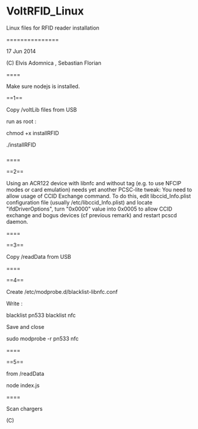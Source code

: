 VoltRFID_Linux
==============

Linux files for RFID reader installation

===============

17 Jun 2014 

(C) Elvis Adomnica , Sebastian Florian

====

Make sure nodejs is installed. 



==1==

Copy /voltLib files from USB

run as root :


chmod +x installRFID

./installRFID

###
====

==2==

Using an ACR122 device with libnfc and without tag (e.g. to use NFCIP modes or
card emulation) needs yet another PCSC-lite tweak: You need to allow usage of
CCID Exchange command.  To do this, edit libccid_Info.plist configuration file
(usually /etc/libccid_Info.plist) and locate "<key>ifdDriverOptions</key>",
turn "<string>0x0000</string>" value into 0x0005 to allow CCID exchange and bogus devices (cf previous remark) and
restart pcscd daemon.

====

==3==

Copy /readData from USB 




====

==4==

Create /etc/modprobe.d/blacklist-libnfc.conf

Write :

blacklist pn533
blacklist nfc

Save and close

sudo modprobe -r pn533 nfc

====

==5== 

from /readData

node index.js 


====

Scan chargers 



(C)

